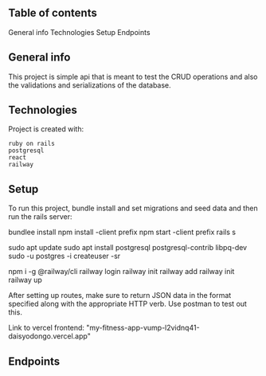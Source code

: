 ## Table of contents
General info
Technologies
Setup
Endpoints

## General info
This project is simple api that is meant to test the CRUD operations and also the validations and serializations of the database.

## Technologies
Project is created with:

    ruby on rails
    postgresql
    react
    railway


## Setup
To run this project, bundle install and set migrations and seed data and then run the rails server:

bundlee install
npm install -client prefix
npm start -client prefix
rails s

sudo apt update
sudo apt install postgresql postgresql-contrib libpq-dev
sudo -u postgres -i
createuser -sr <user>

npm i -g @railway/cli
railway login
railway init
railway add
railway init <project-id>
railway up


After setting up routes, make sure to return JSON data in the format specified along with the appropriate HTTP verb. Use postman to test out this.

Link to vercel frontend: "my-fitness-app-vump-l2vidnq41-daisyodongo.vercel.app"

## Endpoints
